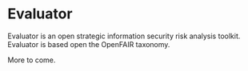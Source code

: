 Evaluator
=========

Evaluator is an open strategic information security risk analysis toolkit. 
Evaluator is based open the OpenFAIR taxonomy.

More to come.
